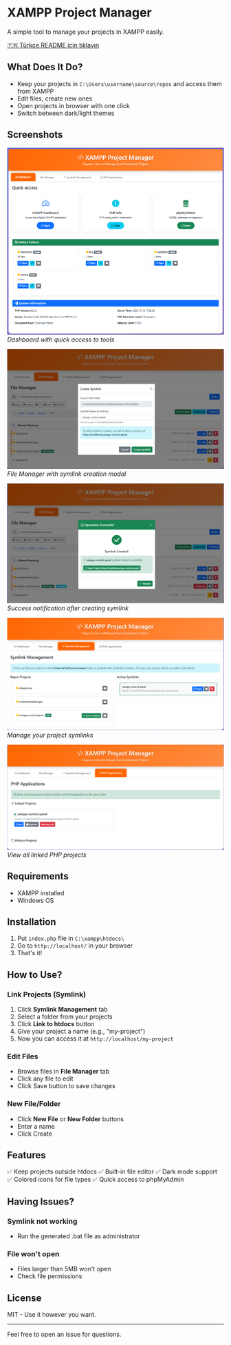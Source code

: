 # XAMPP Project Manager

A simple tool to manage your projects in XAMPP easily.

[🇹🇷 Türkçe README için tıklayın](README_TR.md)

## What Does It Do?

- Keep your projects in `C:\Users\username\source\repos` and access them from XAMPP
- Edit files, create new ones
- Open projects in browser with one click
- Switch between dark/light themes

## Screenshots

![Dashboard](images/dashboard.png)
*Dashboard with quick access to tools*

![File Manager](images/file-manager-modal.png)
*File Manager with symlink creation modal*

![Success Modal](images/success-modal.png)
*Success notification after creating symlink*

![Symlink Management](images/symlink-management.png)
*Manage your project symlinks*

![PHP Applications](images/php-applications.png)
*View all linked PHP projects*

## Requirements

- XAMPP installed
- Windows OS

## Installation

1. Put `index.php` file in `C:\xampp\htdocs\`
2. Go to `http://localhost/` in your browser
3. That's it!

## How to Use?

### Link Projects (Symlink)
1. Click **Symlink Management** tab
2. Select a folder from your projects
3. Click **Link to htdocs** button
4. Give your project a name (e.g., "my-project")
5. Now you can access it at `http://localhost/my-project`

### Edit Files
- Browse files in **File Manager** tab
- Click any file to edit
- Click Save button to save changes

### New File/Folder
- Click **New File** or **New Folder** buttons
- Enter a name
- Click Create

## Features

✅ Keep projects outside htdocs
✅ Built-in file editor
✅ Dark mode support
✅ Colored icons for file types
✅ Quick access to phpMyAdmin

## Having Issues?

### Symlink not working
- Run the generated .bat file as administrator

### File won't open
- Files larger than 5MB won't open
- Check file permissions

## License

MIT - Use it however you want.

---

Feel free to open an issue for questions.
